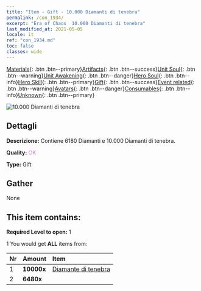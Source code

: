 ```yaml
---
title: "Item - Gift - 10.000 Diamanti di tenebra"
permalink: /con_1934/
excerpt: "Era of Chaos  10.000 Diamanti di tenebra"
last_modified_at: 2021-05-05
locale: it
ref: "con_1934.md"
toc: false
classes: wide
---
```

 [Materials](/ItemsIT/){: .btn .btn--primary}[Artifacts](/ItemsIT/Artifacts/){: .btn .btn--success}[Unit Soul](/ItemsIT/UnitSoul/){: .btn .btn--warning}[Unit Awakening](/ItemsIT/UnitAwakening/){: .btn .btn--danger}[Hero Soul](/ItemsIT/HeroSoul/){: .btn .btn--info}[Hero Skill](/ItemsIT/HeroSkill/){: .btn .btn--primary}[Gift](/ItemsIT/Gift/){: .btn .btn--success}[Event related](/ItemsIT/Events/){: .btn .btn--warning}[Avatars](/ItemsIT/Avatars/){: .btn .btn--danger}[Consumables](/ItemsIT/Consumables/){: .btn .btn--info}[Unknown](/ItemsIT/Unknown/){: .btn .btn--primary}

 ![10.000 Diamanti di tenebra](/images/t/i_10040.png)

## Dettagli
 **Descrizione:** Contiene 6180 Diamanti e 10.000 Diamanti di tenebra.

 **Quality:** <span style="color: #DA70D6">OK</span>

 **Type:** Gift

## Gather

  None

## This item contains:

 **Required Level to open:** 1

 1 You would get **ALL** items  from:

  | Nr | Amount |     Item    |
  |:---|:-------|:------------|
  | 1 |  **10000x** | [Diamante di tenebra](/ItemsIT/con_554/) |  | 
  | 2 |  **6480x** | <i class="fas fa-gem"/> |  | 
